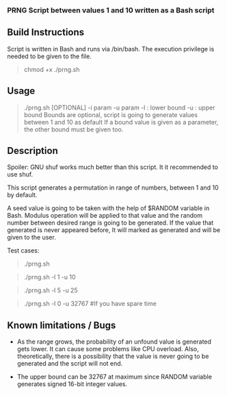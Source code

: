 ### PRNG Script between values 1 and 10 written as a Bash script

## Build Instructions

Script is written in Bash and runs via /bin/bash. The execution privilege is needed to be given to the file.

> chmod +x ./prng.sh

## Usage

> ./prng.sh [OPTIONAL] -i param -u param
> -l : lower bound
> -u : upper bound
> Bounds are optional, script is going to generate values between 1 and 10 as default
> If a bound value is given as a parameter, the other bound must be given too.


## Description

Spoiler: GNU shuf works much better than this script. It it recommended to use shuf.
 
This script generates a permutation in range of numbers, between 1 and 10 by default.

A seed value is going to be taken with the help of $RANDOM variable in Bash. Modulus operation will be applied to that value and the random number between desired range is going to be generated. If the value that generated is never appeared before, It will marked as generated and will be given to the user.

Test cases:

> ./prng.sh 

> ./prng.sh -l 1 -u 10

> ./prng.sh -l 5 -u 25

> ./prng.sh -l 0 -u 32767 #If you have spare time

## Known limitations / Bugs

- As the range grows, the probability of an unfound value is generated gets lower. It can cause some problems like CPU overload. Also, theoretically, there is a possibility that the value is never going to be generated and the script will not end.

- The upper bound can be 32767 at maximum since RANDOM variable generates signed 16-bit integer values.
